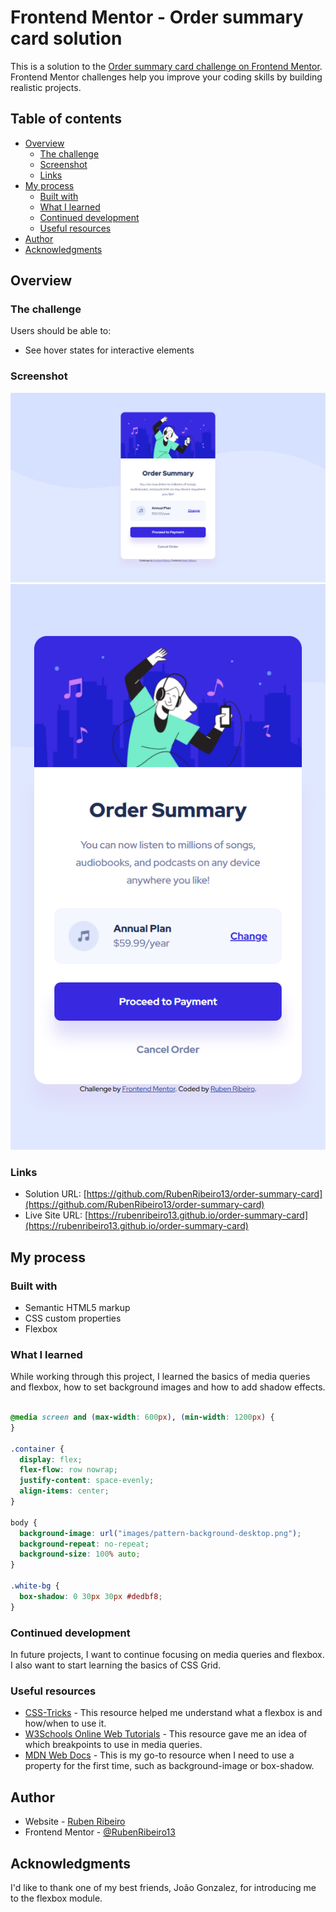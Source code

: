 # Frontend Mentor - Order summary card solution

This is a solution to the [Order summary card challenge on Frontend Mentor](https://www.frontendmentor.io/challenges/order-summary-component-QlPmajDUj). Frontend Mentor challenges help you improve your coding skills by building realistic projects. 

## Table of contents

- [Overview](#overview)
  - [The challenge](#the-challenge)
  - [Screenshot](#screenshot)
  - [Links](#links)
- [My process](#my-process)
  - [Built with](#built-with)
  - [What I learned](#what-i-learned)
  - [Continued development](#continued-development)
  - [Useful resources](#useful-resources)
- [Author](#author)
- [Acknowledgments](#acknowledgments)

## Overview

### The challenge

Users should be able to:

- See hover states for interactive elements

### Screenshot

![](screenshots/screenshot-desktop.png)
![](screenshots/screenshot-mobile.png)

### Links

- Solution URL: [https://github.com/RubenRibeiro13/order-summary-card](https://github.com/RubenRibeiro13/order-summary-card)
- Live Site URL: [https://rubenribeiro13.github.io/order-summary-card](https://rubenribeiro13.github.io/order-summary-card)

## My process

### Built with

- Semantic HTML5 markup
- CSS custom properties
- Flexbox

### What I learned

While working through this project, I learned the basics of media queries and flexbox, how to set background images and how to add shadow effects.

```css

@media screen and (max-width: 600px), (min-width: 1200px) {
}

.container {
  display: flex;
  flex-flow: row nowrap;
  justify-content: space-evenly;
  align-items: center;
}

body {
  background-image: url("images/pattern-background-desktop.png");
  background-repeat: no-repeat;
  background-size: 100% auto;
}

.white-bg {
  box-shadow: 0 30px 30px #dedbf8;
}

```

### Continued development

In future projects, I want to continue focusing on media queries and flexbox. I also want to start learning the basics of CSS Grid.

### Useful resources

- [CSS-Tricks](https://css-tricks.com) - This resource helped me understand what a flexbox is and how/when to use it.
- [W3Schools Online Web Tutorials](https://www.w3schools.com) - This resource gave me an idea of which breakpoints to use in media queries.
- [MDN Web Docs](https://developer.mozilla.org) - This is my go-to resource when I need to use a property for the first time, such as background-image or box-shadow.

## Author

- Website - [Ruben Ribeiro](https://rubenribeiro13.github.io/my-site)
- Frontend Mentor - [@RubenRibeiro13](https://www.frontendmentor.io/profile/RubenRibeiro13)

## Acknowledgments

I'd like to thank one of my best friends, João Gonzalez, for introducing me to the flexbox module.
